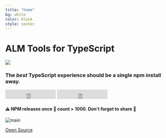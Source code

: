 ```yaml
---
title: "home"
bg: white
color: black
style: center
---
```


# ALM Tools for TypeScript

<img src="https://raw.githubusercontent.com/alm-tools/alm/master/resources/icon.png"/>

### The *best* TypeScript experience should be a single npm install away.

<iframe src="https://ghbtns.com/github-btn.html?user=alm-tools&repo=alm&type=star&count=true&size=large" frameborder="0" scrolling="0" width="160px" height="30px"></iframe>
<iframe src="https://ghbtns.com/github-btn.html?user=alm-tools&repo=alm&type=fork&count=true&size=large" frameborder="0" scrolling="0" width="160px" height="30px"></iframe>
<div style="margin-bottom:18px"></div>  

#### ⚠️ NPM releases once 🌟 count > 1000. Don't forget to share 🌹

![main](https://raw.githubusercontent.com/alm-tools/alm-tools.github.io/master/screens/main.png)

<span id="forkongithub">
  <a href="{{ site.source_link }}" class="bg-blue">
    Open Source
  </a>
</span>

[docs]: https://basarat.gitbooks.io/alm/content/
[contributing]: https://basarat.gitbooks.io/alm/content/contributing/
[cover]: https://raw.githubusercontent.com/alm-tools/alm-tools.github.io/master/screens/cover_small.png
